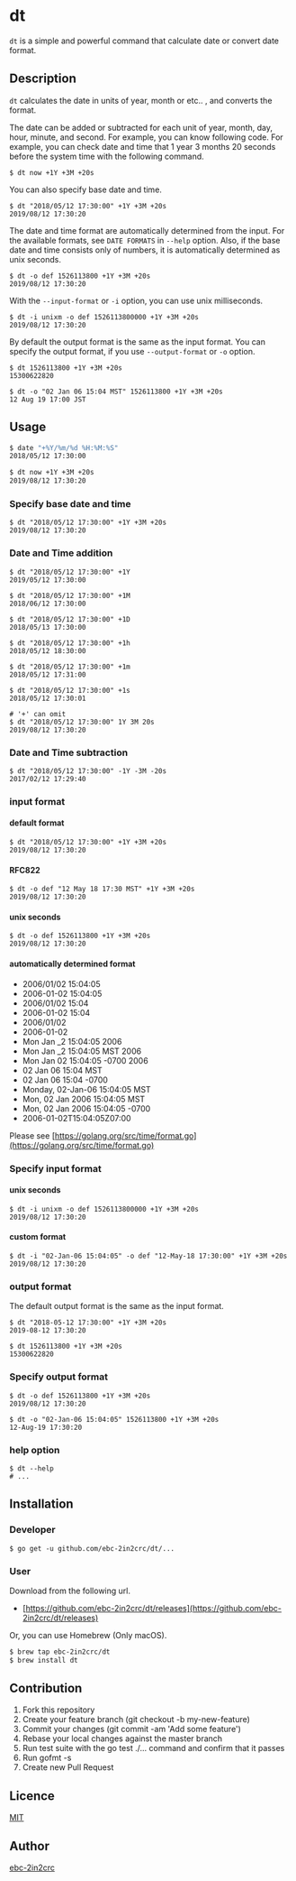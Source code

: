 # dt

`dt` is a simple and powerful command that calculate date or convert date format.

## Description

`dt` calculates the date in units of year, month or etc.. , and converts the format.

The date can be added or subtracted for each unit of year, month, day, hour, minute, and second.
For example, you can know following code.
For example, you can check date and time that 1 year 3 months 20 seconds before the system time with the following command.

```
$ dt now +1Y +3M +20s
```

You can also specify base date and time.

```
$ dt "2018/05/12 17:30:00" +1Y +3M +20s
2019/08/12 17:30:20
```

The date and time format are automatically determined from the input. For the available formats, see `DATE FORMATS` in `--help` option. Also, if the base date and time consists only of numbers, it is automatically determined as unix seconds.

```
$ dt -o def 1526113800 +1Y +3M +20s
2019/08/12 17:30:20
```

With the `--input-format` or `-i` option, you can use unix milliseconds.

```
$ dt -i unixm -o def 1526113800000 +1Y +3M +20s
2019/08/12 17:30:20
```

By default the output format is the same as the input format. You can specify the output format, if you use `--output-format` or `-o` option.

```
$ dt 1526113800 +1Y +3M +20s
15300622820

$ dt -o "02 Jan 06 15:04 MST" 1526113800 +1Y +3M +20s
12 Aug 19 17:00 JST
```

## Usage

```sh
$ date "+%Y/%m/%d %H:%M:%S"
2018/05/12 17:30:00

$ dt now +1Y +3M +20s
2019/08/12 17:30:20
```

### Specify base date and time

```
$ dt "2018/05/12 17:30:00" +1Y +3M +20s
2019/08/12 17:30:20
```

### Date and Time addition

```
$ dt "2018/05/12 17:30:00" +1Y
2019/05/12 17:30:00

$ dt "2018/05/12 17:30:00" +1M
2018/06/12 17:30:00

$ dt "2018/05/12 17:30:00" +1D
2018/05/13 17:30:00

$ dt "2018/05/12 17:30:00" +1h
2018/05/12 18:30:00

$ dt "2018/05/12 17:30:00" +1m
2018/05/12 17:31:00

$ dt "2018/05/12 17:30:00" +1s
2018/05/12 17:30:01

# '+' can omit
$ dt "2018/05/12 17:30:00" 1Y 3M 20s
2019/08/12 17:30:20
```

### Date and Time subtraction

```
$ dt "2018/05/12 17:30:00" -1Y -3M -20s
2017/02/12 17:29:40
```

### input format

#### default format

```
$ dt "2018/05/12 17:30:00" +1Y +3M +20s
2019/08/12 17:30:20
```

#### RFC822

```
$ dt -o def "12 May 18 17:30 MST" +1Y +3M +20s
2019/08/12 17:30:20
```

#### unix seconds

```
$ dt -o def 1526113800 +1Y +3M +20s
2019/08/12 17:30:20
```

#### automatically determined format

- 2006/01/02 15:04:05
- 2006-01-02 15:04:05
- 2006/01/02 15:04
- 2006-01-02 15:04
- 2006/01/02
- 2006-01-02
- Mon Jan _2 15:04:05 2006
- Mon Jan _2 15:04:05 MST 2006
- Mon Jan 02 15:04:05 -0700 2006
- 02 Jan 06 15:04 MST
- 02 Jan 06 15:04 -0700
- Monday, 02-Jan-06 15:04:05 MST
- Mon, 02 Jan 2006 15:04:05 MST
- Mon, 02 Jan 2006 15:04:05 -0700
- 2006-01-02T15:04:05Z07:00

Please see [https://golang.org/src/time/format.go](https://golang.org/src/time/format.go)

### Specify input format

#### unix seconds

```
$ dt -i unixm -o def 1526113800000 +1Y +3M +20s
2019/08/12 17:30:20
``` 

#### custom format

```
$ dt -i "02-Jan-06 15:04:05" -o def "12-May-18 17:30:00" +1Y +3M +20s
2019/08/12 17:30:20
```

### output format

The default output format is the same as the input format.

```
$ dt "2018-05-12 17:30:00" +1Y +3M +20s
2019-08-12 17:30:20

$ dt 1526113800 +1Y +3M +20s
15300622820
```

### Specify output format

```
$ dt -o def 1526113800 +1Y +3M +20s
2019/08/12 17:30:20

$ dt -o "02-Jan-06 15:04:05" 1526113800 +1Y +3M +20s
12-Aug-19 17:30:20
```

### help option

```
$ dt --help
# ...

```

## Installation

### Developer

```
$ go get -u github.com/ebc-2in2crc/dt/...
```

### User

Download from the following url.

- [https://github.com/ebc-2in2crc/dt/releases](https://github.com/ebc-2in2crc/dt/releases)

Or, you can use Homebrew (Only macOS).

```sh
$ brew tap ebc-2in2crc/dt
$ brew install dt
```

## Contribution

1. Fork this repository
2. Create your feature branch (git checkout -b my-new-feature)
3. Commit your changes (git commit -am 'Add some feature')
4. Rebase your local changes against the master branch
5. Run test suite with the go test ./... command and confirm that it passes
6. Run gofmt -s
7. Create new Pull Request

## Licence

[MIT](https://github.com/ebc-2in2crc/dt/blob/master/LICENSE)

## Author

[ebc-2in2crc](https://github.com/ebc-2in2crc)
